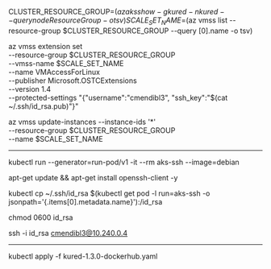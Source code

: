 CLUSTER_RESOURCE_GROUP=$(az aks show -g kured -n kured --query nodeResourceGroup -o tsv)
SCALE_SET_NAME=$(az vmss list --resource-group $CLUSTER_RESOURCE_GROUP --query [0].name -o tsv)

az vmss extension set  \
    --resource-group $CLUSTER_RESOURCE_GROUP \
    --vmss-name $SCALE_SET_NAME \
    --name VMAccessForLinux \
    --publisher Microsoft.OSTCExtensions \
    --version 1.4 \
    --protected-settings "{\"username\":\"cmendibl3\", \"ssh_key\":\"$(cat ~/.ssh/id_rsa.pub)\"}"

az vmss update-instances --instance-ids '*' \
	--resource-group $CLUSTER_RESOURCE_GROUP \
	--name $SCALE_SET_NAME

---

kubectl run --generator=run-pod/v1 -it --rm aks-ssh --image=debian

apt-get update && apt-get install openssh-client -y

kubectl cp ~/.ssh/id_rsa $(kubectl get pod -l run=aks-ssh -o jsonpath='{.items[0].metadata.name}'):/id_rsa

chmod 0600 id_rsa

ssh -i id_rsa cmendibl3@10.240.0.4

---

kubectl apply -f kured-1.3.0-dockerhub.yaml
